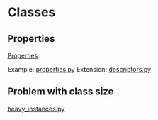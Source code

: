 # Classes

## Properties
[Properties](https://www.programiz.com/python-programming/property)

Example: [properties.py](./properties.py)
Extension: [descriptors.py](./descriptors.py)

## Problem with class size
[heavy_instances.py](heavy_instances.py)